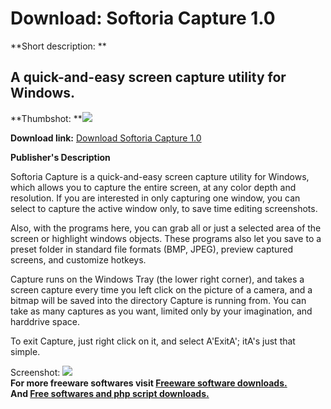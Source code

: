 # Download: Softoria Capture 1.0

**Short description: **

## A quick-and-easy screen capture utility for Windows.

  
**Thumbshot: **![](http://www.freewarefiles.com/screenshot/softoriacapture_md.gif)   
  
**Download link:** [Download Softoria Capture 1.0](http://freesoftwares.boysofts.com/Softoria-Capture_program_24096.html)  
  

**Publisher's Description**  
  

Softoria Capture is a quick-and-easy screen capture utility for Windows, which
allows you to capture the entire screen, at any color depth and resolution. If
you are interested in only capturing one window, you can select to capture the
active window only, to save time editing screenshots.

Also, with the programs here, you can grab all or just a selected area of the
screen or highlight windows objects. These programs also let you save to a
preset folder in standard file formats (BMP, JPEG), preview captured screens,
and customize hotkeys.

Capture runs on the Windows Tray (the lower right corner), and takes a screen
capture every time you left click on the picture of a camera, and a bitmap
will be saved into the directory Capture is running from. You can take as many
captures as you want, limited only by your imagination, and harddrive space.

To exit Capture, just right click on it, and select A'ExitA'; itA's just that
simple.

  
  
Screenshot: ![](http://www.freewarefiles.com/screenshot/softoriacapture.gif)  
**For more freeware softwares visit [Freeware software downloads.](http://freesoftwares.boysofts.com/)**   
**And [Free softwares and php script downloads.](http://www.boysofts.com/)**

